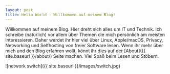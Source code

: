 ```yaml
---
layout: post
title: Hello World - Willkommen auf meinem Blog!
---
```


Willkommen auf meinem Blog. Hier dreht sich alles um IT und Technik. Ich schreibe (natürlich) vor allem über Themen die mich persönlich am meisten interessieren. Daher werdet ihr hier viel über Linux, Apple/macOS, Privacy, Networking und Selfhosting von freier Software lesen. Wenn ihr mehr über mich und den Blog erfahren wollt, könnt ihr dies auf der [About]({{ site.baseurl }}/about/) Seite machen. Viel Spaß beim Lesen und Stöbern.


![network switch]({{ site.baseurl }}/images/switch.jpg)
